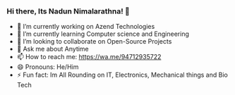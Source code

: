### Hi there, Its Nadun Nimalarathna! 👋 

- 🔭 I’m currently working on Azend Technologies
- 🌱 I’m currently learning Computer science and Engineering
- 👯 I’m looking to collaborate on Open-Source Projects
- 💬 Ask me about Anytime
- 📫 How to reach me: https://wa.me/94712935722
- 😄 Pronouns: He/Him
- ⚡ Fun fact: Im All Rounding on IT, Electronics, Mechanical things and Bio Tech
